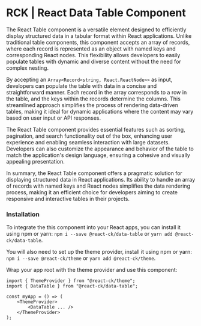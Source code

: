 # RCK | React Data Table Component

The React Table component is a versatile element designed to efficiently display structured data in a tabular format within React applications. Unlike traditional table components, this component accepts an array of records, where each record is represented as an object with named keys and corresponding React nodes. This flexibility allows developers to easily populate tables with dynamic and diverse content without the need for complex nesting.

By accepting an `Array<Record<string, React.ReactNode>>` as input, developers can populate the table with data in a concise and straightforward manner. Each record in the array corresponds to a row in the table, and the keys within the records determine the columns. This streamlined approach simplifies the process of rendering data-driven tables, making it ideal for dynamic applications where the content may vary based on user input or API responses.

The React Table component provides essential features such as sorting, pagination, and search functionality out of the box, enhancing user experience and enabling seamless interaction with large datasets. Developers can also customize the appearance and behavior of the table to match the application's design language, ensuring a cohesive and visually appealing presentation.

In summary, the React Table component offers a pragmatic solution for displaying structured data in React applications. Its ability to handle an array of records with named keys and React nodes simplifies the data rendering process, making it an efficient choice for developers aiming to create responsive and interactive tables in their projects.

### Installation 

To integrate the this component into your React apps, you can install it using npm or yarn: `npm i --save @react-ck/data-table` or `yarn add @react-ck/data-table`.

You will also need to set up the theme provider, install it using npm or yarn: `npm i --save @react-ck/theme` or `yarn add @react-ck/theme`.

Wrap your app root with the theme provider and use this component:

```tsx
import { ThemeProvider } from "@react-ck/theme";
import { DataTable } from "@react-ck/data-table";

const myApp = () => (
    <ThemeProvider>
        <DataTable ... />
    </ThemeProvider>
);
```